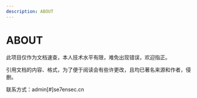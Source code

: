 ```yaml
---
description: ABOUT
---
```


# ABOUT

此项目仅作为文档速查，本人技术水平有限，难免出现错误，欢迎指正。

引用文档的内容、格式，为了便于阅读会有些许更改，且均已著名来源和作者，侵删。

联系方式：admin\[#]se7ensec.cn
